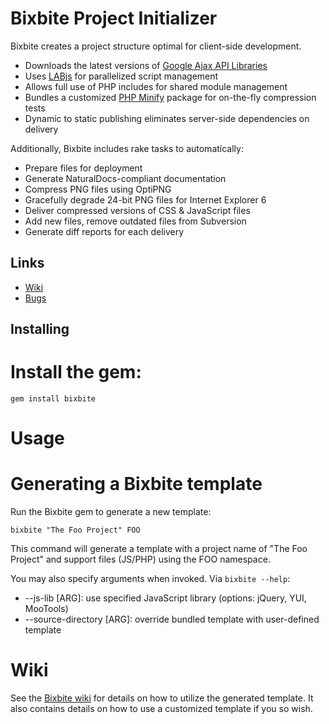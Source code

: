 # Bixbite Project Initializer

Bixbite creates a project structure optimal for client-side development.

* Downloads the latest versions of [Google Ajax API Libraries](http://code.google.com/apis/ajaxlibs/)
* Uses [LABjs](http://labjs.com/) for parallelized script management
* Allows full use of PHP includes for shared module management
* Bundles a customized [PHP Minify](http://code.google.com/p/minify/) package for on-the-fly compression tests
* Dynamic to static publishing eliminates server-side dependencies on delivery

Additionally, Bixbite includes rake tasks to automatically:

* Prepare files for deployment
* Generate NaturalDocs-compliant documentation
* Compress PNG files using OptiPNG
* Gracefully degrade 24-bit PNG files for Internet Explorer 6
* Deliver compressed versions of CSS & JavaScript files
* Add new files, remove outdated files from Subversion
* Generate diff reports for each delivery

## Links

 * [Wiki](http://wiki.github.com/doctyper/bixbite)
 * [Bugs](http://github.com/doctyper/bixbite/issues)

## Installing

# Install the gem:
    gem install bixbite

# Usage

# Generating a Bixbite template

Run the Bixbite gem to generate a new template:

    bixbite "The Foo Project" FOO

This command will generate a template with a project name of "The Foo Project" and support files (JS/PHP) using the FOO namespace.

You may also specify arguments when invoked. Via `bixbite --help`:

 * --js-lib [ARG]: use specified JavaScript library (options: jQuery, YUI, MooTools)
 * --source-directory [ARG]: override bundled template with user-defined template

# Wiki

See the [Bixbite wiki](http://wiki.github.com/doctyper/bixbite) for details on how to utilize the generated template. It also contains details on how to use a customized template if you so wish.
